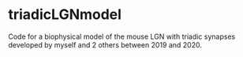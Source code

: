 # triadicLGNmodel
Code for a biophysical model of the mouse LGN with triadic synapses developed by myself and 2 others between 2019 and 2020.
